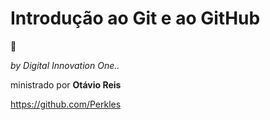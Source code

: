 # Introdução ao Git e ao GitHub

:cake:

*by Digital Innovation One..*

ministrado por **Otávio Reis**

https://github.com/Perkles